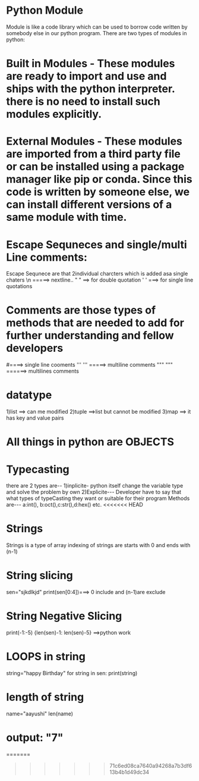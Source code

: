 # Python Module
Module is like a code library which can be used to borrow code written by somebody else in our python program. There are two types of modules in python:

# Built in Modules - These modules are ready to import and use and ships with the python interpreter. there is no need to install such modules explicitly.
 # External Modules - These modules are imported from a third party file or can be installed using a package manager like pip or conda. Since this code is written by someone else, we can install different versions of a same module with time.


# Escape Sequneces and single/multi Line comments:
 Escape Sequnece are that 2individual charcters  which is added asa single chaters \n =====> nextline..
                                                                                    \"  \" ==> for double quotation
                                                                                    \'  \' ===> for single line quotations
 
# Comments are those types of methods that are needed to add for further understanding and fellow developers
 #====> single line cooments
 '''  ''' =====> multiline comments
 """  """ ======> multilines comments
 
# datatype
1)list ==> can me modified
2)tuple  ==>list but cannot be modified
3)map ==> it has key and value pairs
# All things in python are OBJECTS
# Typecasting 
there are 2 types are--
1)inplicite- 
python itself change the variable type and solve the problem by own
2)Explicite---
Developer have to say that what types of typeCasting they want or suitable for their program
Methods are---
a:int(), b:oct(),c:str(),d:hex() etc.
<<<<<<< HEAD
# Strings
Strings is a type of array indexing of strings are starts with 0 and ends with (n-1)
# String slicing
sen="sjkdlkjd"
print(sen[0:4])===> 0 include and (n-1)are exclude
# String Negative Slicing
print(-1:-5)
{len(sen)-1: len(sen)-5} ==>python work

# LOOPS in string
string="happy Birthday"
for string in sen:
print(string)
 
 # length of string
 name="aayushi"
 len(name)
# output: "7"
=======
>>>>>>> 71c6ed08ca7640a94268a7b3df613b4b1d49dc34
